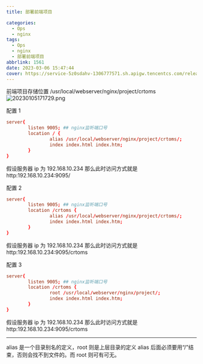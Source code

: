 ```yaml
---
title: 部署前端项目

categories:
  - Ops
  - nginx
tags:
  - Ops
  - nginx
  - 部署前端项目
abbrlink: 1561
date: 2023-03-06 15:47:44
cover: https://service-5z0sdahv-1306777571.sh.apigw.tencentcs.com/release/?uuid=a2a7d19dd4e949e1a97c0f54fcb5f41b
---
```


前端项目存储位置
/usr/local/webserver/nginx/project/crtoms
![20230105171729.png](https://s2.loli.net/2023/03/08/yvA4zeda6CVD3NX.png)

配置 1

```conf
server{
        listen 9005; ## nginx监听端口号
        location / {
                alias /usr/local/webserver/nginx/project/crtoms/;
                index index.html index.htm;
        }
}
```

假设服务器 ip 为 192.168.10.234
那么此时访问方式就是 http:192.168.10.234:9095/

配置 2

```conf
server{
        listen 9005; ## nginx监听端口号
        location /crtoms {
                alias /usr/local/webserver/nginx/project/crtoms/;
                index index.html index.htm;
        }
}
```

假设服务器 ip 为 192.168.10.234
那么此时访问方式就是 http:192.168.10.234:9095/crtoms

配置 3

```conf
server{
        listen 9005; ## nginx监听端口号
        location /crtoms {
                root /usr/local/webserver/nginx/project/;
                index index.html index.htm;
        }
}
```

假设服务器 ip 为 192.168.10.234
那么此时访问方式就是 http:192.168.10.234:9095/crtoms

---

alias 是一个目录别名的定义，root 则是上层目录的定义
alias 后面必须要用“/”结束，否则会找不到文件的。而 root 则可有可无。